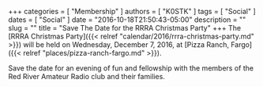 +++
categories = [ "Membership" ]
authors = [ "K0STK" ]
tags = [ "Social" ]
dates = [ "Social" ]
date = "2016-10-18T21:50:43-05:00"
description = ""
slug = ""
title = "Save The Date for the RRRA Christmas Party"
+++
The
[RRRA Christmas Party]({{< relref "calendar/2016/rrra-christmas-party.md" >}})
will be held on Wednesday, December 7, 2016, at
[Pizza Ranch, Fargo]({{< relref "places/pizza-ranch-fargo.md" >}}).

Save the date for an evening of fun and fellowship with the members of the Red
River Amateur Radio club and their families.
<!--more-->
